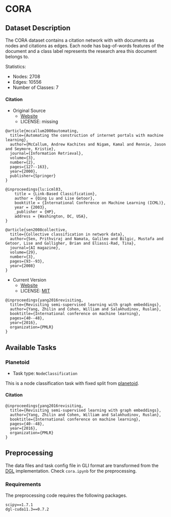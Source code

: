 # CORA

## Dataset Description

The CORA dataset contains a citation network with with documents as nodes and citations as edges. Each node has bag-of-words features of the document and a class label represents the research area this document belongs to.

Statistics:
- Nodes: 2708
- Edges: 10556
- Number of Classes: 7

#### Citation
- Original Source
  + [Website](https://linqs.org/datasets/#cora)
  + LICENSE: missing
```
@article{mccallum2000automating,
  title={Automating the construction of internet portals with machine learning},
  author={McCallum, Andrew Kachites and Nigam, Kamal and Rennie, Jason and Seymore, Kristie},
  journal={Information Retrieval},
  volume={3},
  number={2},
  pages={127--163},
  year={2000},
  publisher={Springer}
}
```
```
@inproceedings{lu:icml03,
    title = {Link-Based Classification},
    author = {Qing Lu and Lise Getoor},
    booktitle = {International Conference on Machine Learning (ICML)},
    year = {2003},
    _publisher = {HP},
    address = {Washington, DC, USA},
}
```
```
@article{sen2008collective,
  title={Collective classification in network data},
  author={Sen, Prithviraj and Namata, Galileo and Bilgic, Mustafa and Getoor, Lise and Galligher, Brian and Eliassi-Rad, Tina},
  journal={AI magazine},
  volume={29},
  number={3},
  pages={93--93},
  year={2008}
}
```
- Current Version
  + [Website](https://github.com/kimiyoung/planetoid)
  + LICENSE: [MIT](https://github.com/kimiyoung/planetoid/blob/master/LICENSE)
```
@inproceedings{yang2016revisiting,
  title={Revisiting semi-supervised learning with graph embeddings},
  author={Yang, Zhilin and Cohen, William and Salakhudinov, Ruslan},
  booktitle={International conference on machine learning},
  pages={40--48},
  year={2016},
  organization={PMLR}
}
```

## Available Tasks

### Planetoid

- Task type: `NodeClassification`

This is a node classification task with fixed split from [planetoid](https://github.com/kimiyoung/planetoid).

#### Citation

```
@inproceedings{yang2016revisiting,
  title={Revisiting semi-supervised learning with graph embeddings},
  author={Yang, Zhilin and Cohen, William and Salakhudinov, Ruslan},
  booktitle={International conference on machine learning},
  pages={40--48},
  year={2016},
  organization={PMLR}
}
```

## Preprocessing

The data files and task config file in GLI format are transformed from the [DGL](https://www.dgl.ai) implementation. Check `cora.ipynb` for the preprocessing.


### Requirements

The preprocessing code requires the following packages.

```
scipy==1.7.1
dgl-cuda11.3==0.7.2
```
